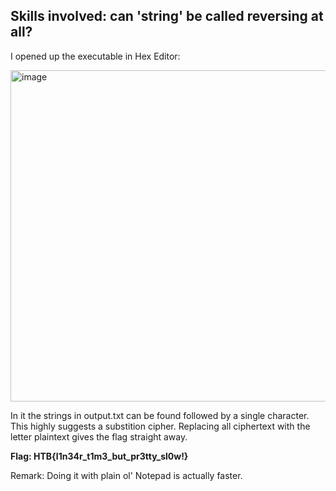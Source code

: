 ## Skills involved: can 'string' be called reversing at all?

I opened up the executable in Hex Editor:

<img width="530" alt="image" src="https://user-images.githubusercontent.com/26480299/169565458-2f51f1e5-d859-48c6-8a9c-a7243bb0b6f6.png">

In it the strings in output.txt can be found followed by a single character. This highly suggests a substition cipher.
Replacing all ciphertext with the letter plaintext gives the flag straight away.

**Flag: HTB{l1n34r_t1m3_but_pr3tty_sl0w!}**

Remark: Doing it with plain ol' Notepad is actually faster.
